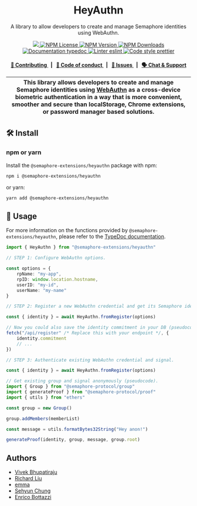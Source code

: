<p align="center">
    <h1 align="center">
        HeyAuthn
    </h1>
    <p align="center">A library to allow developers to create and manage Semaphore identities using WebAuthn.</p>
</p>

<p align="center">
    <a href="https://github.com/semaphore-protocol">
        <img src="https://img.shields.io/badge/project-Semaphore-blue.svg?style=flat-square">
    </a>
    <a href="https://github.com/semaphore-protocol/extensions/blob/main/packages/heyauthn/LICENSE">
        <img alt="NPM License" src="https://img.shields.io/npm/l/%40semaphore-extensions%2Fheyauthn">
    </a>
    <a href="https://www.npmjs.com/package/@semaphore-extensions/heyauthn">
        <img alt="NPM Version" src="https://img.shields.io/npm/v/%40semaphore-extensions%2Fheyauthn">
    </a>
    <a href="https://npmjs.org/package/@semaphore-extensions/heyauthn">
        <img alt="NPM Downloads" src="https://img.shields.io/npm/dm/%40semaphore-extensions%2Fheyauthn">
    </a>
    <a href="https://semaphore-protocol.github.io/extensions/classes/HeyAuthn.html">
        <img alt="Documentation typedoc" src="https://img.shields.io/badge/docs-typedoc-744C7C?style=flat-square">
    </a>
    <a href="https://eslint.org/">
        <img alt="Linter eslint" src="https://img.shields.io/badge/linter-eslint-8080f2?style=flat-square&logo=eslint" />
    </a>
    <a href="https://prettier.io/">
        <img alt="Code style prettier" src="https://img.shields.io/badge/code%20style-prettier-f8bc45?style=flat-square&logo=prettier" />
    </a>
</p>

<div align="center">
    <h4>
        <a href="https://github.com/semaphore-protocol/extensions/blob/main/CONTRIBUTING.md">
            👥 Contributing
        </a>
        <span>&nbsp;&nbsp;|&nbsp;&nbsp;</span>
        <a href="https://github.com/semaphore-protocol/extensions/blob/main/CODE_OF_CONDUCT.md">
            🤝 Code of conduct
        </a>
        <span>&nbsp;&nbsp;|&nbsp;&nbsp;</span>
        <a href="https://github.com/semaphore-protocol/extensions/contribute">
            🔎 Issues
        </a>
        <span>&nbsp;&nbsp;|&nbsp;&nbsp;</span>
        <a href="https://semaphore.pse.dev/discord">
            🗣️ Chat &amp; Support
        </a>
    </h4>
</div>

| This library allows developers to create and manage Semaphore identities using [WebAuthn](https://webauthn.io/) as a cross-device biometric authentication in a way that is more convenient, smoother and secure than localStorage, Chrome extensions, or password manager based solutions. |
| ------------------------------------------------------------------------------------------------------------------------------------------------------------------------------------------------------------------------------------------------------------------------------------------- |

## 🛠 Install

### npm or yarn

Install the `@semaphore-extensions/heyauthn` package with npm:

```bash
npm i @semaphore-extensions/heyauthn
```

or yarn:

```bash
yarn add @semaphore-extensions/heyauthn
```

## 📜 Usage

For more information on the functions provided by `@semaphore-extensions/heyauthn`, please refer to the [TypeDoc documentation](https://semaphore-protocol.github.io/extensions/classes/HeyAuthn.html).

```typescript
import { HeyAuthn } from "@semaphore-extensions/heyauthn"

// STEP 1: Configure WebAuthn options.

const options = {
    rpName: "my-app",
    rpID: window.location.hostname,
    userID: "my-id",
    userName: "my-name"
}

// STEP 2: Register a new WebAuthn credential and get its Semaphore identity.

const { identity } = await HeyAuthn.fromRegister(options)

// Now you could also save the identity commitment in your DB (pseudocode).
fetch("/api/register" /* Replace this with your endpoint */, {
    identity.commitment
    // ...
})

// STEP 3: Authenticate existing WebAuthn credential and signal.

const { identity } = await HeyAuthn.fromRegister(options)

// Get existing group and signal anonymously (pseudocode).
import { Group } from "@semaphore-protocol/group"
import { generateProof } from "@semaphore-protocol/proof"
import { utils } from "ethers"

const group = new Group()

group.addMembers(memberList)

const message = utils.formatBytes32String("Hey anon!")

generateProof(identity, group, message, group.root)
```

## Authors

-   [Vivek Bhupatiraju](https://github.com/vb7401)
-   [Richard Liu](https://github.com/rrrliu)
-   [emma](https://github.com/emmaguo13)
-   [Sehyun Chung](https://github.com/sehyunc)
-   [Enrico Bottazzi](https://github.com/enricobottazzi)
